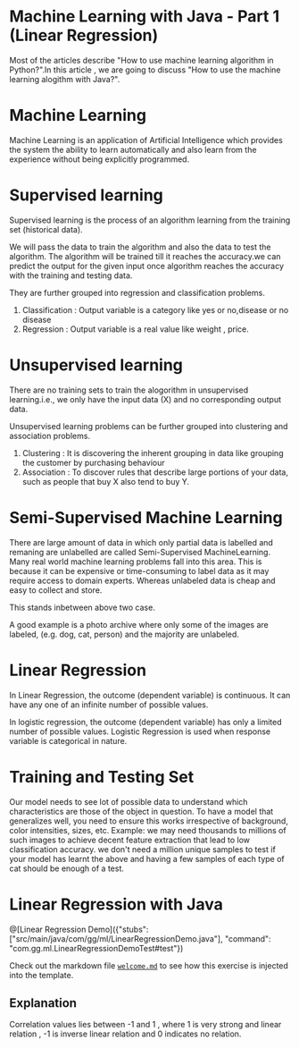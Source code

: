 # Machine Learning with Java - Part 1 (Linear Regression)

Most of the articles describe "How to use machine learning algorithm in Python?".In this article , we are going to discuss "How to use the machine learning alogithm with Java?".

#  Machine Learning

Machine Learning is an application of Artificial Intelligence which provides the system the ability to learn automatically and also learn from the experience without being explicitly programmed.

# Supervised learning  

Supervised learning is the process of an algorithm learning from the training set (historical data). 

We will pass the data to train the algorithm and also the data to test the algorithm. The algorithm will be trained till it reaches the accuracy.we can predict the output for the given input once algorithm reaches the accuracy with the training and testing data.

They are further grouped into regression and classification problems. 

1. Classification : Output variable is a category like yes or no,disease or no disease 
2. Regression : Output variable is a real value like weight , price.

# Unsupervised learning

There are no training sets to train the alogorithm in unsupervised learning.i.e., we only have the input data (X) and no corresponding output data.

Unsupervised learning problems can be further grouped into clustering and association problems.

1. Clustering : It is discovering the inherent grouping in data like grouping the customer by purchasing behaviour 
2. Association : To discover rules that describe large portions of your data, such as people that buy X also tend to buy Y.


# Semi-Supervised Machine Learning

There are large amount of data in which only partial data is labelled and remaning are unlabelled are called Semi-Supervised MachineLearning.
Many real world machine learning problems fall into this area. This is because it can be expensive or time-consuming to label data as it may require access to domain experts. Whereas unlabeled data is cheap and easy to collect and store. 

This stands inbetween above two case.

A good example is a photo archive where only some of the images are labeled, (e.g. dog, cat, person) and the majority are unlabeled.

# Linear Regression 

In Linear Regression, the outcome (dependent variable) is continuous. It can have any one of an infinite number of possible values.

In logistic regression, the outcome (dependent variable) has only a limited number of possible values. Logistic Regression is used when response variable is categorical in nature.

# Training and Testing Set 

Our model needs to see lot of possible data to understand which characteristics are those of the object in question. To have a model that generalizes well, you need to ensure this works irrespective of background, color intensities, sizes, etc.
Example:
we may need thousands to millions of such images to achieve decent feature extraction that lead to low classification accuracy. we don't need a million unique samples to test if your model has learnt the above and having a few samples of each type of cat should be enough of a test.

# Linear Regression with Java

@[Linear Regression Demo]({"stubs": ["src/main/java/com/gg/ml/LinearRegressionDemo.java"], "command": "com.gg.ml.LinearRegressionDemoTest#test"})

Check out the markdown file [`welcome.md`](https://github.com/TechDotIO/java-template/blob/master/markdowns/welcome.md) to see how this exercise is injected into the template.

## Explanation

Correlation values lies between -1 and 1 , where 1 is very strong and linear relation , -1 is inverse linear relation and 0 indicates no relation.





